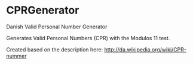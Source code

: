 CPRGenerator
============

Danish Valid Personal Number Generator

Generates Valid Personal Numbers (CPR) with the Modulos 11 test. 

Created based on the description here: http://da.wikipedia.org/wiki/CPR-nummer
